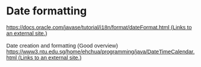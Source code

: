 # Date formatting


<p style="margin: 0in; font-family: arial; font-size: 11.0pt;"><a href="https://docs.oracle.com/javase/tutorial/i18n/format/dateFormat.html" class="external" target="_blank"><span><span>https://docs.oracle.com/javase/tutorial/i18n/format/dateFormat.html</span><span class="screenreader-only">&nbsp;(Links to an external site.)</span></span><span class="ui-icon ui-icon-extlink ui-icon-inline" title="Links to an external site."></span></a></p>
<p style="margin: 0in; font-family: Calibri; font-size: 11.0pt;">&nbsp;</p>
<p style="margin: 0in; font-family: arial; font-size: 11.0pt; color: #222222;">Date creation and formatting (Good overview)</p>
<p style="margin: 0in; font-family: arial; font-size: 11.0pt;"><a href="https://www3.ntu.edu.sg/home/ehchua/programming/java/DateTimeCalendar.html" class="external" target="_blank"><span><span>https://www3.ntu.edu.sg/home/ehchua/programming/java/DateTimeCalendar.html</span><span class="screenreader-only">&nbsp;(Links to an external site.)</span></span><span class="ui-icon ui-icon-extlink ui-icon-inline" title="Links to an external site."></span></a></p>
  
